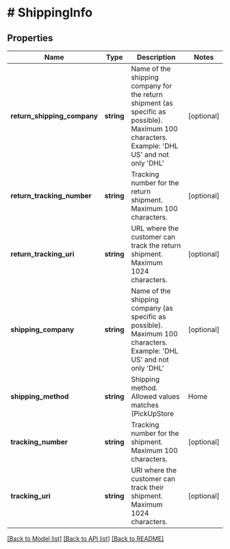 # # ShippingInfo

## Properties

Name | Type | Description | Notes
------------ | ------------- | ------------- | -------------
**return_shipping_company** | **string** | Name of the shipping company for the return shipment (as specific as possible). Maximum 100 characters. Example: &#39;DHL US&#39; and not only &#39;DHL&#39; | [optional]
**return_tracking_number** | **string** | Tracking number for the return shipment. Maximum 100 characters. | [optional]
**return_tracking_uri** | **string** | URL where the customer can track the return shipment. Maximum 1024 characters. | [optional]
**shipping_company** | **string** | Name of the shipping company (as specific as possible). Maximum 100 characters. Example: &#39;DHL US&#39; and not only &#39;DHL&#39; | [optional]
**shipping_method** | **string** | Shipping method. Allowed values matches (PickUpStore|Home|BoxReg|BoxUnreg|PickUpPoint|Own|Postal|DHLPackstation|Digital|Undefined|PickUpWarehouse|ClickCollect|PalletDelivery) | [optional]
**tracking_number** | **string** | Tracking number for the shipment. Maximum 100 characters. | [optional]
**tracking_uri** | **string** | URI where the customer can track their shipment. Maximum 1024 characters. | [optional]

[[Back to Model list]](../../README.md#models) [[Back to API list]](../../README.md#endpoints) [[Back to README]](../../README.md)
